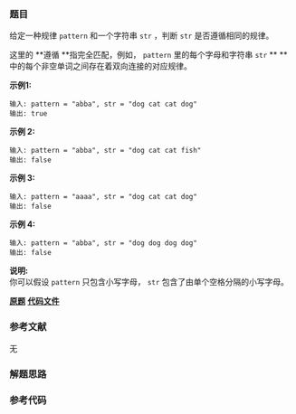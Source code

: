 ### 题目
给定一种规律 `pattern` 和一个字符串 `str` ，判断 `str` 是否遵循相同的规律。

这里的  **遵循  **指完全匹配，例如， `pattern` 里的每个字母和字符串 `str` ** **
中的每个非空单词之间存在着双向连接的对应规律。

**示例1:**

    
    
    输入: pattern = "abba", str = "dog cat cat dog"
    输出: true

**示例 2:**

    
    
    输入: pattern = "abba", str = "dog cat cat fish"
    输出: false

**示例 3:**

    
    
    输入: pattern = "aaaa", str = "dog cat cat dog"
    输出: false

**示例  4:**

    
    
    输入: pattern = "abba", str = "dog dog dog dog"
    输出: false

**说明:**  
你可以假设 `pattern` 只包含小写字母， `str` 包含了由单个空格分隔的小写字母。  

 **[原题](https://leetcode-cn.com/problems/word-pattern/)**    **[代码文件]()**


### 参考文献
无

### 解题思路




### 参考代码

```go


```





